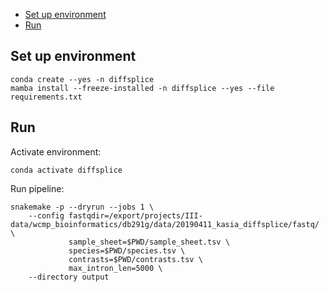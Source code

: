 <!-- vim-markdown-toc GFM -->

* [Set up environment](#set-up-environment)
* [Run](#run)

<!-- vim-markdown-toc -->

## Set up environment

```
conda create --yes -n diffsplice
mamba install --freeze-installed -n diffsplice --yes --file requirements.txt
```

## Run

Activate environment:

```
conda activate diffsplice
```

Run pipeline:

```
snakemake -p --dryrun --jobs 1 \
    --config fastqdir=/export/projects/III-data/wcmp_bioinformatics/db291g/data/20190411_kasia_diffsplice/fastq/ \
             sample_sheet=$PWD/sample_sheet.tsv \
             species=$PWD/species.tsv \
             contrasts=$PWD/contrasts.tsv \
             max_intron_len=5000 \
    --directory output
```
